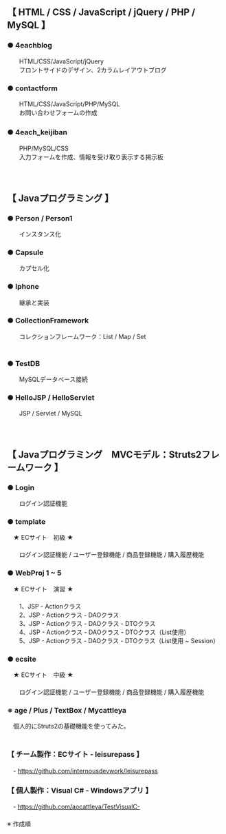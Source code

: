 
## 【 HTML / CSS / JavaScript / jQuery / PHP / MySQL 】
### ● 4eachblog
　　HTML/CSS/JavaScript/jQuery  
　　フロントサイドのデザイン、2カラムレイアウトブログ   
### ● contactform  
　　HTML/CSS/JavaScript/PHP/MySQL  
　　お問い合わせフォームの作成    
### ● 4each_keijiban　  
　　PHP/MySQL/CSS  
　　入力フォームを作成、情報を受け取り表示する掲示板  
　  
　  
## 【 Javaプログラミング 】

### ● Person / Person1
　　インスタンス化

### ● Capsule
　　カプセル化

### ● Iphone
　　継承と実装

### ● CollectionFramework
　　コレクションフレームワーク：List / Map / Set  
　  
### ● TestDB
　　MySQLデータベース接続

### ● HelloJSP / HelloServlet
　　JSP / Servlet / MySQL  
　  
　  
## 【 Javaプログラミング　MVCモデル：Struts2フレームワーク 】

### ● Login
　　ログイン認証機能

### ● template
　★ ECサイト　初級 ★  
 　  
　　ログイン認証機能 / ユーザー登録機能 / 商品登録機能 / 購入履歴機能

### ● WebProj 1 ~ 5
　★ ECサイト　演習 ★  
 　  
　　1、JSP - Actionクラス  
　　2、JSP - Actionクラス - DAOクラス  
　　3、JSP - Actionクラス - DAOクラス - DTOクラス  
　　4、JSP - Actionクラス - DAOクラス - DTOクラス（List使用）  
　　5、JSP - Actionクラス - DAOクラス - DTOクラス（List使用 ~ Session）  

### ● ecsite
　★ ECサイト　中級 ★  
 　  
 　　ログイン認証機能 / ユーザー登録機能 / 商品登録機能 / 購入履歴機能　  

### ※ age / Plus / TextBox / Mycattleya  
　個人的にStruts2の基礎機能を使ってみた。　  
　  
### 【 チーム製作：ECサイト - leisurepass 】  
　- https://github.com/internousdevwork/leisurepass

### 【 個人製作：Visual C# - Windowsアプリ 】  
　- https://github.com/aocattleya/TestVisualC-  
　  
※ 作成順
